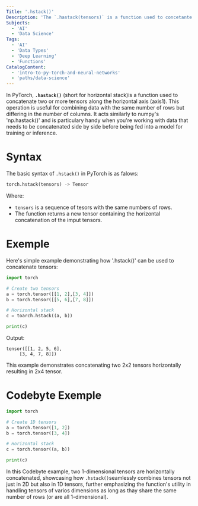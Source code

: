 ```yaml
---
Title: '.hstack()'
Description: 'The `.hastack(tensors)` is a function used to concetante two or more tensors along horizontal axis.'
Subjects:
  - 'AI'
  - 'Data Science'
Tags:
  - 'AI'
  - 'Data Types'
  - 'Deep Learning'
  - 'Functions'
CatalogContent:
  - 'intro-to-py-torch-and-neural-networks'
  - 'paths/data-science'
---
```


In PyTorch, **`.hastack()`** (short for horizontal stack)is a function used to concatenate two or more tensors along the horizontal axis (axis1). This operation is useful for combining data with the same number of rows but differing in the number of columns. It acts similarly to numpy's 'np.hastack()' and is particulary handy when you're working with data that needs to be concatenated side by side before being fed into a model for training or inference.

# Syntax

The basic syntax of `.hstack()` in PyTorch is as falows:

```python
torch.hstack(tensors) -> Tensor
```

Where:

 - `tensors` is a sequence of tesors with the same numbers of rows.
 - The function returns a new tensor containing the horizontal concatenation of the imput tensors.


# Exemple

Here's simple example demonstrating how '.hstack()' can be used to concatenate tensors:

```python
import torch

# Create two tensors
a = torch.tensor([[1, 2],[3, 4]])
b = torch.tensor([[5, 6],[7, 8]])

# Horizontal stack
c = toarch.hstack((a, b))

print(c)

```
Output:

```
tensor([[1, 2, 5, 6],
     [3, 4, 7, 8]])

```
This example demonstrates concatenating two 2x2 tensors horizontally resulting in 2x4 tensor.

# Codebyte Exemple

```python
import torch

# Create 1D tensors
a = torch.tensor([1, 2])
b = torch.tensor([3, 4])

# Horizontal stack
c = torch.tensor((a, b))

print(c)
```
In this Codebyte example, two 1-dimensional tensors are horizontally concatenated, showcasing how `.hstack()`seamlessly combines tensors not just in 2D but also in 1D tensors, further emphasizing the function's utility in handling tensors of varios dimensions as long as thay share the same number of rows (or are all 1-dimensional).





